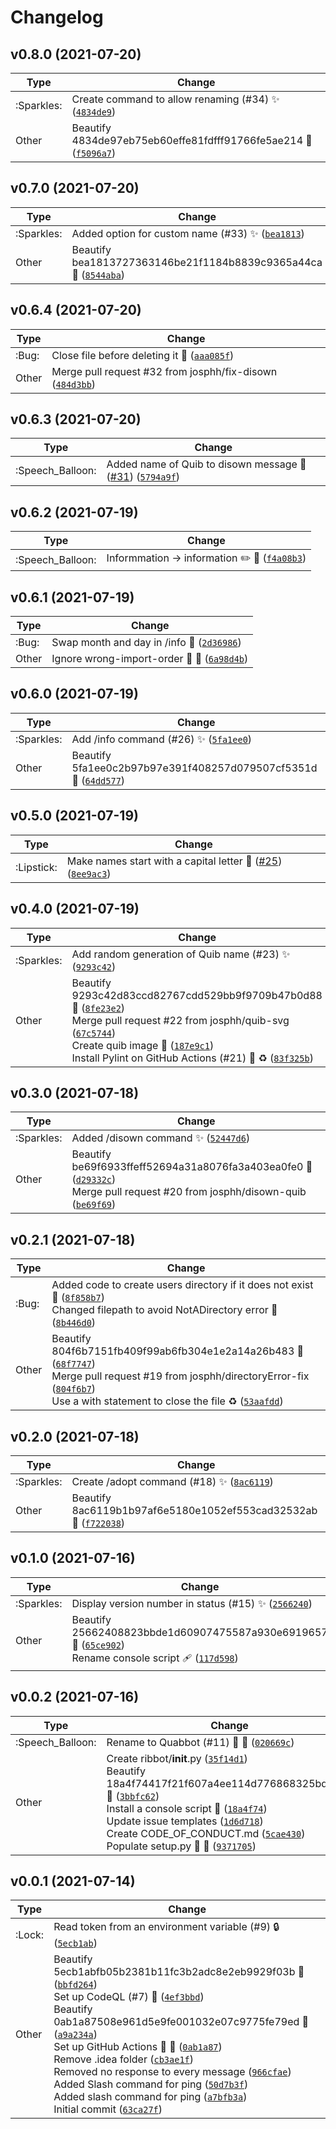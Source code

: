 # Changelog

<!--next-version-placeholder-->

## v0.8.0 (2021-07-20)
| Type | Change |
| --- | --- |
| :Sparkles: | Create command to allow renaming (#34) :sparkles: ([`4834de9`](https://github.com/josphh/quabbot/commit/4834de97eb75eb60effe81fdfff91766fe5ae214)) |
| Other | Beautify 4834de97eb75eb60effe81fdfff91766fe5ae214 :art:  ([`f5096a7`](https://github.com/josphh/quabbot/commit/f5096a7796a464fa52b0da0cc29c387a11388ca0)) |

## v0.7.0 (2021-07-20)
| Type | Change |
| --- | --- |
| :Sparkles: | Added option for custom name (#33) :sparkles: ([`bea1813`](https://github.com/josphh/quabbot/commit/bea1813727363146be21f1184b8839c9365a44ca)) |
| Other | Beautify bea1813727363146be21f1184b8839c9365a44ca :art:  ([`8544aba`](https://github.com/josphh/quabbot/commit/8544aba15143b6a0ca2f7525b3b2c04673328c75)) |

## v0.6.4 (2021-07-20)
| Type | Change |
| --- | --- |
| :Bug: | Close file before deleting it :bug: ([`aaa085f`](https://github.com/josphh/quabbot/commit/aaa085fadbb7fd3d43e86a10e965246f8711f632)) |
| Other | Merge pull request #32 from josphh/fix-disown ([`484d3bb`](https://github.com/josphh/quabbot/commit/484d3bbc6c7846a5cdb47e2b1b32cb83c7146ddc)) |

## v0.6.3 (2021-07-20)
| Type | Change |
| --- | --- |
| :Speech_Balloon: | Added name of Quib to disown message :speech_balloon: ([#31](https://github.com/josphh/quabbot/issues/31)) ([`5794a9f`](https://github.com/josphh/quabbot/commit/5794a9f61bdb5468105ba5330520c5075a6c6485)) |

## v0.6.2 (2021-07-19)
| Type | Change |
| --- | --- |
| :Speech_Balloon: | Informmation → information :pencil2: :speech_balloon: ([`f4a08b3`](https://github.com/josphh/quabbot/commit/f4a08b3e433fee15f335be2641e5860188dd29b1)) |

## v0.6.1 (2021-07-19)
| Type | Change |
| --- | --- |
| :Bug: | Swap month and day in /info :bug:  ([`2d36986`](https://github.com/josphh/quabbot/commit/2d369864feec1adcf81a95dce1ffe544f31f876b)) |
| Other | Ignore wrong-import-order :wrench: :green_heart:  ([`6a98d4b`](https://github.com/josphh/quabbot/commit/6a98d4bfc0b20ea95b05b4ef0fa7a415ebc380e3)) |

## v0.6.0 (2021-07-19)
| Type | Change |
| --- | --- |
| :Sparkles: | Add /info command (#26) :sparkles: ([`5fa1ee0`](https://github.com/josphh/quabbot/commit/5fa1ee0c2b97b97e391f408257d079507cf5351d)) |
| Other | Beautify 5fa1ee0c2b97b97e391f408257d079507cf5351d :art:  ([`64dd577`](https://github.com/josphh/quabbot/commit/64dd577f037ab05a6f9124e9a395f25069d69024)) |

## v0.5.0 (2021-07-19)
| Type | Change |
| --- | --- |
| :Lipstick: | Make names start with a capital letter :lipstick: ([#25](https://github.com/josphh/quabbot/issues/25)) ([`8ee9ac3`](https://github.com/josphh/quabbot/commit/8ee9ac32f1d85fc5f1d8e3d38c6e88bdc0b8d7e1)) |

## v0.4.0 (2021-07-19)
| Type | Change |
| --- | --- |
| :Sparkles: | Add random generation of Quib name (#23) :sparkles: ([`9293c42`](https://github.com/josphh/quabbot/commit/9293c42d83ccd82767cdd529bb9f9709b47b0d88)) |
| Other | Beautify 9293c42d83ccd82767cdd529bb9f9709b47b0d88 :art:  ([`8fe23e2`](https://github.com/josphh/quabbot/commit/8fe23e219a85c704359b79bfe98ca8dbebe669f1))<br>Merge pull request #22 from josphh/quib-svg ([`67c5744`](https://github.com/josphh/quabbot/commit/67c57442d7030e28ea45c28884fe71280dcf471e))<br>Create quib image :bento: ([`187e9c1`](https://github.com/josphh/quabbot/commit/187e9c1757e62965c1013d3b77e9e9d5250fbf68))<br>Install Pylint on GitHub Actions (#21) :construction_worker: :recycle: ([`83f325b`](https://github.com/josphh/quabbot/commit/83f325b5d3d7fe76d436d99d18407274fdb6cd6e)) |

## v0.3.0 (2021-07-18)
| Type | Change |
| --- | --- |
| :Sparkles: | Added /disown command :sparkles:  ([`52447d6`](https://github.com/josphh/quabbot/commit/52447d667543cf45d9311039faa9b3bc7159fbbe)) |
| Other | Beautify be69f6933ffeff52694a31a8076fa3a403ea0fe0 :art:  ([`d29332c`](https://github.com/josphh/quabbot/commit/d29332c39a763aaf6059a564714af4b2d1d0ff50))<br>Merge pull request #20 from josphh/disown-quib ([`be69f69`](https://github.com/josphh/quabbot/commit/be69f6933ffeff52694a31a8076fa3a403ea0fe0)) |

## v0.2.1 (2021-07-18)
| Type | Change |
| --- | --- |
| :Bug: | Added code to create users directory if it does not exist :bug:  ([`8f858b7`](https://github.com/josphh/quabbot/commit/8f858b76e12aeb7e9612a98f094d024b9c81691b))<br>Changed filepath to avoid NotADirectory error :bug:  ([`8b446d0`](https://github.com/josphh/quabbot/commit/8b446d0556ec85e07c7eb99d79204ba01b920dc1)) |
| Other | Beautify 804f6b7151fb409f99ab6fb304e1e2a14a26b483 :art:  ([`68f7747`](https://github.com/josphh/quabbot/commit/68f7747d21cc6613bdf1ea50e3981340c56a5860))<br>Merge pull request #19 from josphh/directoryError-fix ([`804f6b7`](https://github.com/josphh/quabbot/commit/804f6b7151fb409f99ab6fb304e1e2a14a26b483))<br>Use a with statement to close the file :recycle:  ([`53aafdd`](https://github.com/josphh/quabbot/commit/53aafddc14d83226493ad39dbcb81b3a81d34a7b)) |

## v0.2.0 (2021-07-18)
| Type | Change |
| --- | --- |
| :Sparkles: | Create /adopt command (#18) :sparkles: ([`8ac6119`](https://github.com/josphh/quabbot/commit/8ac6119b1b97af6e5180e1052ef553cad32532ab)) |
| Other | Beautify 8ac6119b1b97af6e5180e1052ef553cad32532ab :art:  ([`f722038`](https://github.com/josphh/quabbot/commit/f722038770de0230b1adf4a115f041959e6a46c3)) |

## v0.1.0 (2021-07-16)
| Type | Change |
| --- | --- |
| :Sparkles: | Display version number in status (#15) :sparkles: ([`2566240`](https://github.com/josphh/quabbot/commit/25662408823bbde1d60907475587a930e6919657)) |
| Other | Beautify 25662408823bbde1d60907475587a930e6919657 :art:  ([`65ce902`](https://github.com/josphh/quabbot/commit/65ce902c96afbad1d075a4369d6c0842ebf76604))<br>Rename console script :adhesive_bandage:  ([`117d598`](https://github.com/josphh/quabbot/commit/117d598359c0544039e1336b8e968cbd4121980c)) |

## v0.0.2 (2021-07-16)
| Type | Change |
| --- | --- |
| :Speech_Balloon: | Rename to Quabbot (#11) :speech_balloon: :wrench: ([`020669c`](https://github.com/josphh/quabbot/commit/020669c6c5dd789f760e8ac9edf3f72bfc216386)) |
| Other | Create ribbot/__init__.py  ([`35f14d1`](https://github.com/josphh/quabbot/commit/35f14d1d46de19145ef225b1f98dd0b14d2c0161))<br>Beautify 18a4f74417f21f607a4ee114d776868325bddb46 :art:  ([`3bbfc62`](https://github.com/josphh/quabbot/commit/3bbfc628f7d958e8fee3cba44e9da45038ccfc7d))<br>Install a console script :hammer: ([`18a4f74`](https://github.com/josphh/quabbot/commit/18a4f74417f21f607a4ee114d776868325bddb46))<br>Update issue templates ([`1d6d718`](https://github.com/josphh/quabbot/commit/1d6d71840316f8685dc62d11d554469a7d63d357))<br>Create CODE_OF_CONDUCT.md ([`5cae430`](https://github.com/josphh/quabbot/commit/5cae430e9d5892ca80c732a4755fe3728f539b5e))<br>Populate setup.py :green_heart: :hammer:  ([`9371705`](https://github.com/josphh/quabbot/commit/93717054a95ab54e0e75ffee08ff9f600c1f3aaa)) |

## v0.0.1 (2021-07-14)
| Type | Change |
| --- | --- |
| :Lock: | Read token from an environment variable (#9) :lock: ([`5ecb1ab`](https://github.com/josphh/ribbot/commit/5ecb1abfb05b2381b11fc3b2adc8e2eb9929f03b)) |
| Other | Beautify 5ecb1abfb05b2381b11fc3b2adc8e2eb9929f03b :art:  ([`bbfd264`](https://github.com/josphh/ribbot/commit/bbfd2649b08838019f7dd2776a5d0e111eba1981))<br>Set up CodeQL (#7) :construction_worker: ([`4ef3bbd`](https://github.com/josphh/ribbot/commit/4ef3bbd583cbfe29ff0e3b2b5a257f96a59c9abe))<br>Beautify 0ab1a87508e961d5e9fe001032e07c9775fe79ed :art:  ([`a9a234a`](https://github.com/josphh/ribbot/commit/a9a234aba6ea89fecbd5dc843be68cfcb7a73604))<br>Set up GitHub Actions :wrench: :construction_worker: ([`0ab1a87`](https://github.com/josphh/ribbot/commit/0ab1a87508e961d5e9fe001032e07c9775fe79ed))<br>Remove .idea folder ([`cb3ae1f`](https://github.com/josphh/ribbot/commit/cb3ae1fcb60d5a1a9a19f80e2456788609d6fe52))<br>Removed no response to every message  ([`966cfae`](https://github.com/josphh/ribbot/commit/966cfae639b0d2beb77c69cb7ef69210d857b2a0))<br>Added Slash command for ping  ([`50d7b3f`](https://github.com/josphh/ribbot/commit/50d7b3fbf9426131f7a84e0249b5ca04367f8048))<br>Added slash command for ping  ([`a7bfb3a`](https://github.com/josphh/ribbot/commit/a7bfb3a09cd7edb81c4452ee9e8b81b339871d50))<br>Initial commit ([`63ca27f`](https://github.com/josphh/ribbot/commit/63ca27f5d90629b8679a38d4d175b0dae927e0a3)) |
